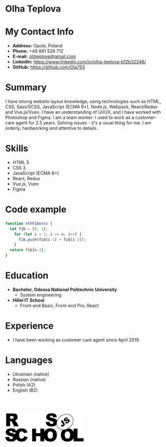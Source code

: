 # Olha Teplova

# My Contact Info
    
* **Address:** Opole, Poland
* **Phone:** +48 881 528 712
* **E-mail:** olitieplove@gmail.com
* **LinkedIn:** https://www.linkedin.com/in/olha-teplova-b12b32248/
* **GitHub:** https://github.com/Ola793
    
# Summary
    
  I have strong website layout knowledge, using technologies such as HTML, CSS, Sass/SCSS, JavaScript (ECMA 6+), Node.js, Webpack, React/Redux and Vue.js/Vuex. I have an understanding of UI/UX, and I have worked with Photoshop and Figma. I am a team worker: I used to work as a customer-care agent for 2.5 years. Solving issues - it's a usual thing for me. I am orderly, hardworking and attentive to details.
    
# Skills
    
* HTML 5 
* CSS 3 
* JavaScript (ECMA 6+)
* React, Redux
* Vue.js, Vuex
* Figma
    
# Code example
    
```js
function nthFibo(n) {
  let fib = [0, 1];
    for (let i = 2; i <= n; i++) {
      fib.push(fib[i-1] + fib[i-2]);
    }
  return fib[n-1];
}
```

# Education

* **Bachelor, Odessa National Politechnic University**
    * System engineering
* **Hillel IT School**
    * Front-end Basic, Front-end Pro, React

# Experience

* I have been working as customer care agent since April 2019.

# Languages

- Ukrainian (native)
- Russian (native)
- Polish (A2)
- English (B2)

<br>
<br>

[<img align="center" alt="rsschool" width="250px"  src="img/rs_school_js.svg" />](https://rs.school/) 

